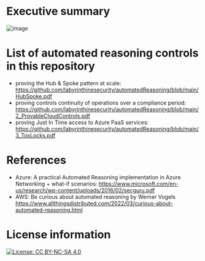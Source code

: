 # Executive summary

![image](https://user-images.githubusercontent.com/94186254/183383242-db066761-77e4-4ca8-b2ad-55c9dc3854ca.png)

# List of automated reasoning controls in this repository

- proving the Hub & Spoke pattern at scale: https://github.com/labyrinthinesecurity/automatedReasoning/blob/main/HubSpoke.pdf
- proving controls continuity of operations over a compliance period: https://github.com/labyrinthinesecurity/automatedReasoning/blob/main/2_ProvableCloudControls.pdf
- proving Just In Time access to Azure PaaS services: https://github.com/labyrinthinesecurity/automatedReasoning/blob/main/3_ToxLocks.pdf 

# References

- Azure: A practical Automated Reasoning implementation in Azure Networking + what-if scenarios: https://www.microsoft.com/en-us/research/wp-content/uploads/2016/02/secguru.pdf
- AWS: Be curious about automated reasoning by Werner Vogels https://www.allthingsdistributed.com/2022/03/curious-about-automated-reasoning.html

# License information

[![License: CC BY-NC-SA 4.0](https://img.shields.io/badge/License-CC%20BY--NC--SA%204.0-lightgrey.svg)](https://creativecommons.org/licenses/by-nc-sa/4.0/)
